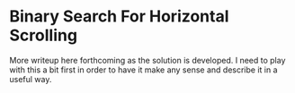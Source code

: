 # Binary Search For Horizontal Scrolling

More writeup here forthcoming as the solution is developed. I need to play with this a bit first in order to have it make any sense and describe it in a useful way.

